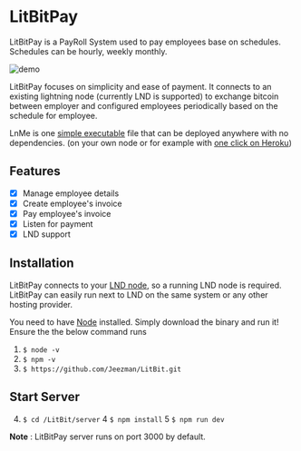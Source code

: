 # LitBitPay

LitBitPay is a PayRoll System used to pay employees base on schedules. Schedules can 
be hourly, weekly monthly.


![demo](./lnme-demo.gif)


LitBitPay focuses on simplicity and ease of payment. It connects to an existing lightning node (currently LND is supported) to exchange 
bitcoin between employer and configured employees periodically based on the schedule for employee.

LnMe is one [simple executable](https://github.com/bumi/lnme/releases) file that can be deployed anywhere with no dependencies. (on your own node or for example with [one click on Heroku](#heroku))

## Features

- [x] Manage employee details
- [x] Create employee's invoice
- [x] Pay employee's invoice
- [x] Listen for payment
- [x] LND support

## Installation

LitBitPay connects to your [LND node](https://github.com/lightningnetwork/lnd/blob/master/docs/INSTALL.md), so a running LND node is required.
LitBitPay can easily run next to LND on the same system or any other hosting provider.

You need to have [Node](https://nodejs.org/en/download/) installed. Simply download the binary and run it!
Ensure the the below command runs

1. `$ node -v`
2. `$ npm -v`
3. `$ https://github.com/Jeezman/LitBit.git `

## Start Server
4. `$ cd /LitBit/server`
4  `$ npm install`
5  `$ npm run dev`

**Note** : LitBitPay server runs on port 3000 by default.

